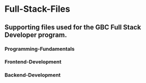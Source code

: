 # Full-Stack-Files
## Supporting files used for the GBC Full Stack Developer program.
### Programming-Fundamentals
### Frontend-Development
### Backend-Development



